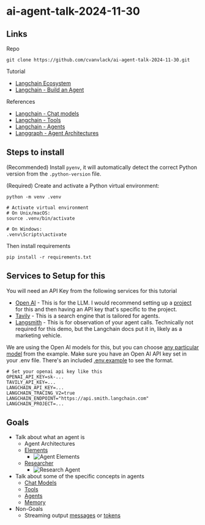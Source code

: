 # ai-agent-talk-2024-11-30
## Links
Repo
```
git clone https://github.com/cvanvlack/ai-agent-talk-2024-11-30.git
```

Tutorial
- [Langchain Ecosystem](https://python.langchain.com/docs/introduction/)
- [Langchain - Build an Agent](https://python.langchain.com/docs/tutorials/agents/)

References
- [Langchain - Chat models](https://python.langchain.com/docs/concepts/chat_models/)
- [Langchain - Tools](https://python.langchain.com/docs/concepts/tools/)
- [Langchain - Agents](https://python.langchain.com/docs/concepts/agents/)
- [Langgraph - Agent Architectures](https://langchain-ai.github.io/langgraph/concepts/agentic_concepts/)


## Steps to install
(Recommended) Install `pyenv`, it will automatically detect the correct Python version from the `.python-version` file. 

(Required) Create and activate a Python virtual environment:
```
python -m venv .venv

# Activate virtual environment
# On Unix/macOS:
source .venv/bin/activate

# On Windows:
.venv\Scripts\activate
```
Then install requirements
```
pip install -r requirements.txt
```
## Services to Setup for this
You will need an API Key from the following services for this tutorial
- [Open AI](https://platform.openai.com/settings/organization/api-keys) - This is for the LLM. I would recommend setting up a [project](https://platform.openai.com/settings/organization/projects) for this and then having an API key that's specific to the project.
- [Tavily](https://tavily.com/) - This is a search engine that is tailored for agents.
- [Langsmith](https://smith.langchain.com/) - This is for observation of your agent calls. Technically not required for this demo, but the Langchain docs put it in, likely as a marketing vehicle.

We are using the Open AI models for this, but you can choose [any particular model](https://python.langchain.com/docs/tutorials/agents/#using-language-models) from the example. Make sure you have an Open AI API key set in your .env file. There's an included [.env.example](.env.example) to see the format.
``` .env
# Set your openai api key like this
OPENAI_API_KEY=sk-...
TAVILY_API_KEY=...
LANGCHAIN_API_KEY=...
LANGCHAIN_TRACING_V2=true
LANGCHAIN_ENDPOINT="https://api.smith.langchain.com"
LANGCHAIN_PROJECT=...
```
## Goals

- Talk about what an agent is
  - Agent Architectures
  - [Elements](https://www.linkedin.com/pulse/chapter-1-ai-agents-agentic-behavior-ashish-bhatia-qkjre/)
    - ![Agent Elements](https://media.licdn.com/dms/image/v2/D4E12AQHiM-RKsz3OMw/article-inline_image-shrink_1000_1488/article-inline_image-shrink_1000_1488/0/1709866945773?e=1737590400&v=beta&t=92Pelod03wtCelRP9bdP7jMuXJGbBYIwGnt15j3k7P4)
  - [Researcher](https://docs.tavily.com/docs/gpt-researcher/introduction)
    - ![Research Agent](https://cowriter-images.s3.amazonaws.com/architecture.png)
- Talk about some of the specific concepts in agents
  - [Chat Models](https://python.langchain.com/docs/concepts/chat_models/)
  - [Tools](https://python.langchain.com/docs/concepts/tools/)
  - [Agents](https://python.langchain.com/docs/concepts/agents/)
  - [Memory](https://python.langchain.com/docs/tutorials/agents/#streaming-tokens)
- Non-Goals
  - Streaming output [messages](https://python.langchain.com/docs/tutorials/agents/#streaming-messages) or [tokens](https://python.langchain.com/docs/tutorials/agents/#streaming-tokens)
